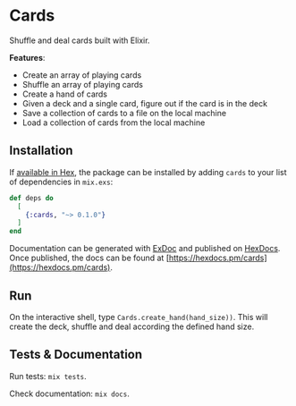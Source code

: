 # Cards
Shuffle and deal cards built with Elixir.

**Features**:
- Create an array of playing cards
- Shuffle an array of playing cards
- Create a hand of cards
- Given a deck and a single card, figure out if the card is in the deck
- Save a collection of cards to a file on the local machine
- Load a collection of cards from the local machine

## Installation

If [available in Hex](https://hex.pm/docs/publish), the package can be installed
by adding `cards` to your list of dependencies in `mix.exs`:

```elixir
def deps do
  [
    {:cards, "~> 0.1.0"}
  ]
end
```

Documentation can be generated with [ExDoc](https://github.com/elixir-lang/ex_doc)
and published on [HexDocs](https://hexdocs.pm). Once published, the docs can
be found at [https://hexdocs.pm/cards](https://hexdocs.pm/cards).

## Run
On the interactive shell, type `Cards.create_hand(hand_size))`. This will create the deck, shuffle and deal according the defined hand size.

## Tests & Documentation

Run tests: `mix tests`.

Check documentation: `mix docs`.
